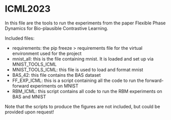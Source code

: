 # ICML2023
In this file are the tools to run the experiments from the paper Flexible Phase Dynamics for Bio-plausible Contrastive Learning.

Included files:
- requirements: the pip freeze > requirements file for the virtual environment used for the project
- mnist_all: this is the file containing mnist. It is loaded and set up via MNIST_TOOLS_ICML
- MNIST_TOOLS_ICML: this file is used to load and format mnist
- BAS_42: this file contains the BAS dataset
- FF_EXP_ICML: this is a script containing all the code to run the forward-forward experiments on MNIST
- RBM_ICML: this script contains all code to run the RBM experiments on BAS and MNIST


Note that the scripts to produce the figures are not included, but could be provided upon request!
